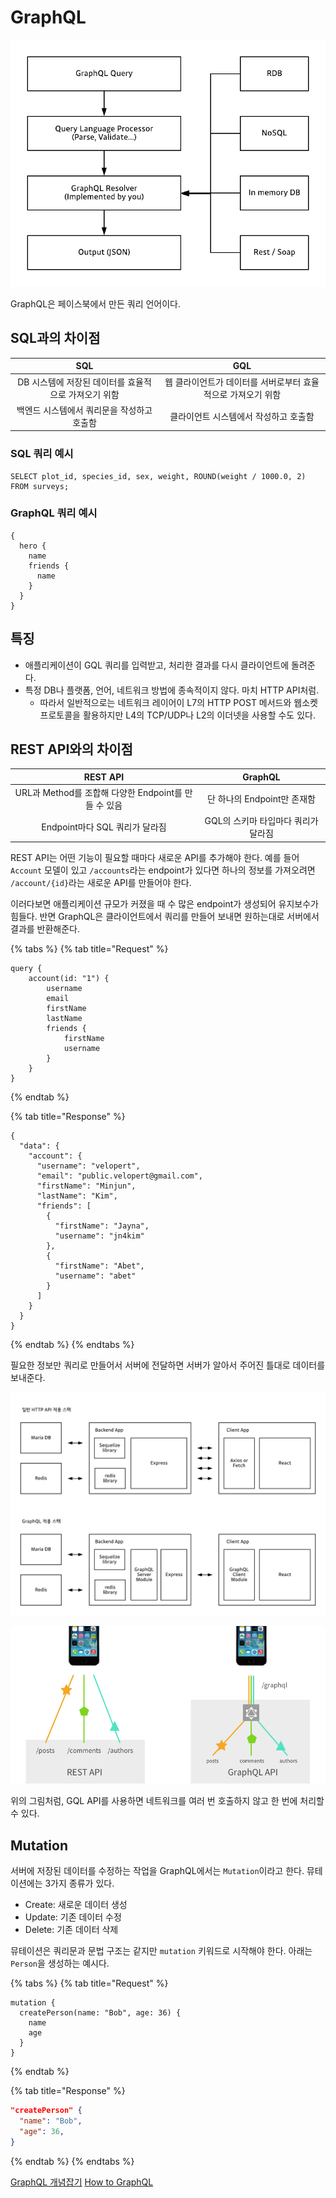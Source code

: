 # GraphQL

![](../../.gitbook/assets/interview/database/graphql-pipeline.png)

GraphQL은 페이스북에서 만든 쿼리 언어이다.

## SQL과의 차이점

|SQL|GQL|
|:---:|:---:|
|DB 시스템에 저장된 데이터를 효율적으로 가져오기 위함|웹 클라이언트가 데이터를 서버로부터 효율적으로 가져오기 위함|
|백엔드 시스템에서 쿼리문을 작성하고 호출함|클라이언트 시스템에서 작성하고 호출함|

### SQL 쿼리 예시

```mysql
SELECT plot_id, species_id, sex, weight, ROUND(weight / 1000.0, 2) FROM surveys;
```
### GraphQL 쿼리 예시

```postgresql
{
  hero {
    name
    friends {
      name
    }
  }
}
```

## 특징

- 애플리케이션이 GQL 쿼리를 입력받고, 처리한 결과를 다시 클라이언트에 돌려준다. 
- 특정 DB나 플랫폼, 언어, 네트워크 방법에 종속적이지 않다. 마치 HTTP API처럼.
    - 따라서 일반적으로는 네트워크 레이어이 L7의 HTTP POST 메서드와 웹소켓 프로토콜을 활용하지만 L4의 TCP/UDP나 L2의 이더넷을 사용할 수도 있다.

## REST API와의 차이점

|REST API|GraphQL|
|:---:|:---:|
|URL과 Method를 조합해 다양한 Endpoint를 만들 수 있음|단 하나의 Endpoint만 존재함|
|Endpoint마다 SQL 쿼리가 달라짐|GQL의 스키마 타입마다 쿼리가 달라짐|

REST API는 어떤 기능이 필요할 때마다 새로운 API를 추가해야 한다. 예를 들어 `Account` 모델이 있고 `/accounts`라는 endpoint가 있다면 하나의 정보를 가져오려면 `/account/{id}`라는 새로운 API를 만들어야 한다.

이러다보면 애플리케이션 규모가 커졌을 때 수 많은 endpoint가 생성되어 유지보수가 힘들다. 반면 GraphQL은 클라이언트에서 쿼리를 만들어 보내면 원하는대로 서버에서 결과를 반환해준다.

{% tabs %}
{% tab title="Request" %}
```roomsql
query {
    account(id: "1") {
        username
        email
        firstName
        lastName
        friends {
            firstName
            username
        }
    }
}
```
{% endtab %}

{% tab title="Response" %}
```roomsql
{
  "data": {
    "account": {
      "username": "velopert",
      "email": "public.velopert@gmail.com",
      "firstName": "Minjun",
      "lastName": "Kim",
      "friends": [
        {
          "firstName": "Jayna",
          "username": "jn4kim"
        },
        {
          "firstName": "Abet",
          "username": "abet"
        }
      ]
    }
  }
}
```
{% endtab %}
{% endtabs %}

필요한 정보만 쿼리로 만들어서 서버에 전달하면 서버가 알아서 주어진 틀대로 데이터를 보내준다.

![](../../.gitbook/assets/interview/database/graphql-stack.png)

![](../../.gitbook/assets/interview/database/graphql-mobile-api.png)

위의 그림처럼, GQL API를 사용하면 네트워크를 여러 번 호출하지 않고 한 번에 처리할 수 있다.

## Mutation

서버에 저장된 데이터를 수정하는 작업을 GraphQL에서는 `Mutation`이라고 한다. 뮤테이션에는 3가지 종류가 있다.

- Create: 새로운 데이터 생성
- Update: 기존 데이터 수정
- Delete: 기존 데이터 삭제

뮤테이션은 쿼리문과 문법 구조는 같지만 `mutation` 키워드로 시작해야 한다. 아래는 `Person`을 생성하는 예시다.


{% tabs %}
{% tab title="Request" %}
```roomsql
mutation {
  createPerson(name: "Bob", age: 36) {
    name
    age
  }
}
```
{% endtab %}

{% tab title="Response" %}
```json
"createPerson" {
  "name": "Bob",
  "age": 36,
}
```
{% endtab %}
{% endtabs %}




[GraphQL 개념잡기](https://tech.kakao.com/2019/08/01/graphql-basic/)
[How to GraphQL](https://velog.io/@cadenzah/graphql-03-core)